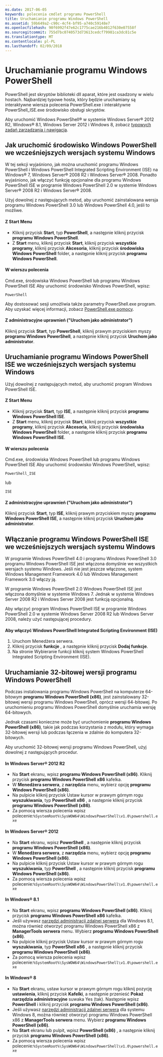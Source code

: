 ```yaml
---
ms.date: 2017-06-05
keywords: polecenia cmdlet programu PowerShell
title: Uruchamianie programu Windows PowerShell
ms.assetid: 59b649a2-c90c-4cf4-bf95-a740c59148e7
ms.openlocfilehash: 90f6992f47e62c1775cae216b4012f630e07558f
ms.sourcegitcommit: 755d7bc0740573d73613cedcf79981ca3dc81c5e
ms.translationtype: MT
ms.contentlocale: pl-PL
ms.lasthandoff: 02/09/2018
---
```

# <a name="starting-windows-powershell"></a>Uruchamianie programu Windows PowerShell
PowerShell jest skryptów biblioteki dll aparat, które jest osadzony w wielu hostach.  Najbardziej typowe hosta, który będzie uruchamiany są interaktywne wiersza polecenia PowerShell.exe i interaktywne PowerShell_ISE.exe środowisko obsługi skryptów.

Aby uruchomić Windows PowerShell® w systemie Windows Server® 2012 R2, Windows® 8.1, Windows Server 2012 i Windows 8, zobacz [typowych zadań zarządzania i nawigacja](http://technet.microsoft.com/library/hh831491.aspx).

## <a name="how-to-start-windows-powershell-on-earlier-versions-of-windows"></a>Jak uruchomić środowisko Windows PowerShell we wcześniejszych wersjach systemu Windows

W tej sekcji wyjaśniono, jak można uruchomić programu Windows PowerShell i Windows PowerShell Integrated Scripting Environment (ISE) na Windows® 7, Windows Server® 2008 R2 i Windows Server® 2008. Ponadto wyjaśniono, jak włączyć funkcję opcjonalne dla programu Windows PowerShell ISE w programie Windows PowerShell 2.0 w systemie Windows Server® 2008 R2 i Windows Server® 2008.

Użyj dowolnej z następujących metod, aby uruchomić zainstalowana wersja programu Windows PowerShell 3.0 lub Windows PowerShell 4.0, jeśli to możliwe.

#### <a name="from-the-start-menu"></a>Z Start Menu

- Kliknij przycisk **Start**, typ **PowerShell**, a następnie kliknij przycisk **programu Windows PowerShell**.
- Z **Start** menu, kliknij przycisk **Start**, kliknij przycisk **wszystkie programy**, kliknij przycisk **Akcesoria**, kliknij przycisk **środowiska Windows PowerShell**  folder, a następnie kliknij przycisk **programu Windows PowerShell**.

#### <a name="at-the-command-prompt"></a>W wierszu polecenia

Cmd.exe, środowiska Windows PowerShell lub programu Windows PowerShell ISE Aby uruchomić środowisko Windows PowerShell, wpisz:

```
PowerShell
```

Aby dostosować sesji umożliwia także parametry PowerShell.exe program. Aby uzyskać więcej informacji, zobacz [PowerShell.exe pomocy](../core-powershell/console/PowerShell.exe-Command-Line-Help.md).

#### <a name="with-administrative-privileges-run-as-administrator"></a>Z administracyjne uprawnień ("Uruchom jako administrator")

Kliknij przycisk **Start**, typ **PowerShell**, kliknij prawym przyciskiem myszy **programu Windows PowerShell**, a następnie kliknij przycisk **Uruchom jako administrator**.

## <a name="how-to-start-windows-powershell-ise-on-earlier-releases-of-windows"></a>Uruchamianie programu Windows PowerShell ISE we wcześniejszych wersjach systemu Windows

Użyj dowolnej z następujących metod, aby uruchomić program Windows PowerShell ISE.

#### <a name="from-the-start-menu"></a>Z Start Menu

- Kliknij przycisk **Start**, typ **ISE**, a następnie kliknij przycisk **programu Windows PowerShell ISE**.
- Z **Start** menu, kliknij przycisk **Start**, kliknij przycisk **wszystkie programy**, kliknij przycisk **Akcesoria**, kliknij przycisk **środowiska Windows PowerShell**  folder, a następnie kliknij przycisk **programu Windows PowerShell ISE**.

#### <a name="at-the-command-prompt"></a>W wierszu polecenia

Cmd.exe, środowiska Windows PowerShell lub programu Windows PowerShell ISE Aby uruchomić środowisko Windows PowerShell, wpisz:

```
PowerShell_ISE
```

lub

```
ISE
```

#### <a name="with-administrative-privileges-run-as-administrator"></a>Z administracyjne uprawnień ("Uruchom jako administrator")

Kliknij przycisk **Start**, typ **ISE**, kliknij prawym przyciskiem myszy **programu Windows PowerShell ISE**, a następnie kliknij przycisk **Uruchom jako administrator**.

## <a name="how-to-enable-windows-powershell-ise-on-earlier-releases-of-windows"></a>Włączanie programu Windows PowerShell ISE we wcześniejszych wersjach systemu Windows

W programie Windows PowerShell 4.0 i programu Windows PowerShell 3.0 programu Windows PowerShell ISE jest włączona domyślnie we wszystkich wersjach systemu Windows. Jeśli nie jest jeszcze włączone, system Windows Management Framework 4.0 lub Windows Management Framework 3.0 włączy ją.

W programie Windows PowerShell 2.0 Windows PowerShell ISE jest włączona domyślnie w systemie Windows 7. Jednak w systemie Windows Server 2008 R2 i Windows Server 2008 jest funkcją opcjonalną.

Aby włączyć program Windows PowerShell ISE w programie Windows PowerShell 2.0 w systemie Windows Server 2008 R2 lub Windows Server 2008, należy użyć następującej procedury.

#### <a name="to-enable-windows-powershell-integrated-scripting-environment-ise"></a>Aby włączyć Windows PowerShell Integrated Scripting Environment (ISE)

1. Uruchom Menedżera serwera.
2. Kliknij przycisk **funkcje** , a następnie kliknij przycisk **Dodaj funkcje**.
3. Na stronie Wybieranie funkcji kliknij system Windows PowerShell Integrated Scripting Environment (ISE).

## <a name="starting-the-32-bit-version-of-windows-powershell"></a>Uruchamianie 32-bitowej wersji programu Windows PowerShell

Podczas instalowania programu Windows PowerShell na komputerze 64-bitowym **programu Windows PowerShell (x86)**, jest zainstalowany 32-bitowej wersji programu Windows PowerShell, oprócz wersji 64-bitowej. Po uruchomieniu programu Windows PowerShell domyślnie uruchamia wersję 64-bitowych.

Jednak czasami konieczne może być uruchomienie **programu Windows PowerShell (x86)**, takie jak podczas korzystania z modułu, który wymaga 32-bitowej wersji lub podczas łączenia w zdalnie do komputera 32-bitowych.

Aby uruchomić 32-bitowej wersji programu Windows PowerShell, użyj dowolnej z następujących procedur.

#### <a name="in-windows-server-2012-r2"></a>In Windows Server® 2012 R2

- Na **Start** ekranu, wpisz **programu Windows PowerShell (x86)**. Kliknij przycisk **programu Windows PowerShell x86** kafelka.
- W **Menedżera serwera**, z **narzędzia** menu, wybierz opcję **programu Windows PowerShell (x86)**.
- Na pulpicie kliknij przycisk Ustaw kursor w prawym górnym rogu **wyszukiwania**, typ **PowerShell x86** , a następnie kliknij przycisk **programu Windows PowerShell (x86)**.
- Za pomocą wiersza polecenia wpisz polecenie:`%SystemRoot%\SysWOW64\WindowsPowerShell\v1.0\powershell.exe`

#### <a name="in-windows-server-2012"></a>In Windows Server® 2012

- Na **Start** ekranu, wpisz **PowerShell** , a następnie kliknij przycisk **programu Windows PowerShell (x86)**.
- W **Menedżera serwera**, z **narzędzia** menu, wybierz opcję **programu Windows PowerShell (x86)**.
- Na pulpicie kliknij przycisk Ustaw kursor w prawym górnym rogu **wyszukiwania**, typ **PowerShell** , a następnie kliknij przycisk **programu Windows PowerShell (x86)**.
- Za pomocą wiersza polecenia wpisz polecenie:`%SystemRoot%\SysWOW64\WindowsPowerShell\v1.0\powershell.exe`

#### <a name="in-windows-81"></a>In Windows® 8.1

- Na **Start** ekranu, wpisz **programu Windows PowerShell (x86)**. Kliknij przycisk **programu Windows PowerShell x86** kafelka.
- Jeśli używasz [narzędzi administracji zdalnej serwera](http://go.microsoft.com/fwlink/?LinkID=304145) dla Windows 8.1, można również otworzyć programu Windows PowerShell x86 z **ManagerTools serwera** menu.
  Wybierz **programu Windows PowerShell (x86)**.
- Na pulpicie kliknij przycisk Ustaw kursor w prawym górnym rogu **wyszukiwania**, typ **PowerShell x86** , a następnie kliknij przycisk **programu Windows PowerShell (x86)**.
- Za pomocą wiersza polecenia wpisz polecenie:`%SystemRoot%\SysWOW64\WindowsPowerShell\v1.0\powershell.exe`

#### <a name="in-windows-8"></a>In Windows® 8

- Na **Start** ekranu, ustaw kursor w prawym górnym rogu kliknij pozycję **ustawienia**, kliknij przycisk **Kafelki**, a następnie przenieść **Pokaż narzędzia administracyjne** suwaka Yes (tak). Następnie wpisz **PowerShell** i kliknij przycisk **programu Windows PowerShell (x86)**.
- Jeśli używasz [narzędzi administracji zdalnej serwera](http://www.microsoft.com/download/details.aspx?id=28972) dla systemu Windows 8, można również otworzyć programu Windows PowerShell x86 z **ManagerTools serwera** menu. Wybierz **programu Windows PowerShell (x86)**.
- Na **Start** ekranu lub pulpit, wpisz **PowerShell (x86)** , a następnie kliknij przycisk **programu Windows PowerShell (x86)**.
- Za pomocą wiersza polecenia wpisz polecenie:`%SystemRoot%\SysWOW64\WindowsPowerShell\v1.0\powershell.exe`
